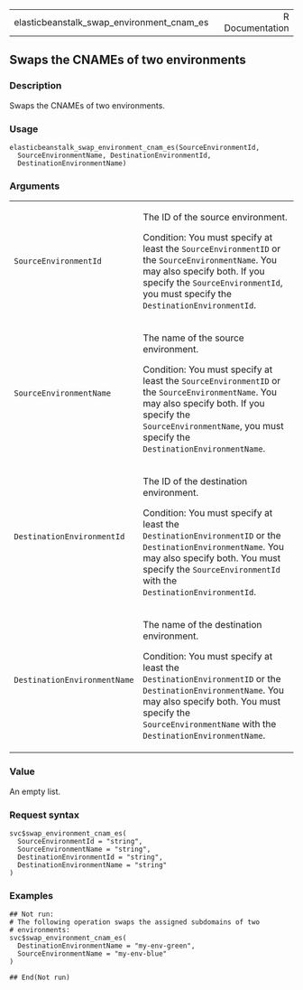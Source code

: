 <table style="width: 100%;">
<tbody>
<tr class="odd">
<td>elasticbeanstalk_swap_environment_cnam_es</td>
<td style="text-align: right;">R Documentation</td>
</tr>
</tbody>
</table>

## Swaps the CNAMEs of two environments

### Description

Swaps the CNAMEs of two environments.

### Usage

    elasticbeanstalk_swap_environment_cnam_es(SourceEnvironmentId,
      SourceEnvironmentName, DestinationEnvironmentId,
      DestinationEnvironmentName)

### Arguments

<table>
<colgroup>
<col style="width: 35%" />
<col style="width: 65%" />
</colgroup>
<tbody>
<tr class="odd">
<td><code
id="elasticbeanstalk_swap_environment_cnam_es_:_SourceEnvironmentId">SourceEnvironmentId</code></td>
<td><p>The ID of the source environment.</p>
<p>Condition: You must specify at least the
<code>SourceEnvironmentID</code> or the
<code>SourceEnvironmentName</code>. You may also specify both. If you
specify the <code>SourceEnvironmentId</code>, you must specify the
<code>DestinationEnvironmentId</code>.</p></td>
</tr>
<tr class="even">
<td><code
id="elasticbeanstalk_swap_environment_cnam_es_:_SourceEnvironmentName">SourceEnvironmentName</code></td>
<td><p>The name of the source environment.</p>
<p>Condition: You must specify at least the
<code>SourceEnvironmentID</code> or the
<code>SourceEnvironmentName</code>. You may also specify both. If you
specify the <code>SourceEnvironmentName</code>, you must specify the
<code>DestinationEnvironmentName</code>.</p></td>
</tr>
<tr class="odd">
<td><code
id="elasticbeanstalk_swap_environment_cnam_es_:_DestinationEnvironmentId">DestinationEnvironmentId</code></td>
<td><p>The ID of the destination environment.</p>
<p>Condition: You must specify at least the
<code>DestinationEnvironmentID</code> or the
<code>DestinationEnvironmentName</code>. You may also specify both. You
must specify the <code>SourceEnvironmentId</code> with the
<code>DestinationEnvironmentId</code>.</p></td>
</tr>
<tr class="even">
<td><code
id="elasticbeanstalk_swap_environment_cnam_es_:_DestinationEnvironmentName">DestinationEnvironmentName</code></td>
<td><p>The name of the destination environment.</p>
<p>Condition: You must specify at least the
<code>DestinationEnvironmentID</code> or the
<code>DestinationEnvironmentName</code>. You may also specify both. You
must specify the <code>SourceEnvironmentName</code> with the
<code>DestinationEnvironmentName</code>.</p></td>
</tr>
</tbody>
</table>

### Value

An empty list.

### Request syntax

    svc$swap_environment_cnam_es(
      SourceEnvironmentId = "string",
      SourceEnvironmentName = "string",
      DestinationEnvironmentId = "string",
      DestinationEnvironmentName = "string"
    )

### Examples

    ## Not run: 
    # The following operation swaps the assigned subdomains of two
    # environments:
    svc$swap_environment_cnam_es(
      DestinationEnvironmentName = "my-env-green",
      SourceEnvironmentName = "my-env-blue"
    )

    ## End(Not run)

